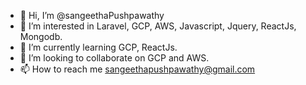 - 👋 Hi, I’m @sangeethaPushpawathy
- 👀 I’m interested in Laravel, GCP, AWS, Javascript, Jquery, ReactJs, Mongodb.
- 🌱 I’m currently learning GCP, ReactJs.
- 💞️ I’m looking to collaborate on GCP and AWS.
- 📫 How to reach me sangeethapushpawathy@gmail.com
